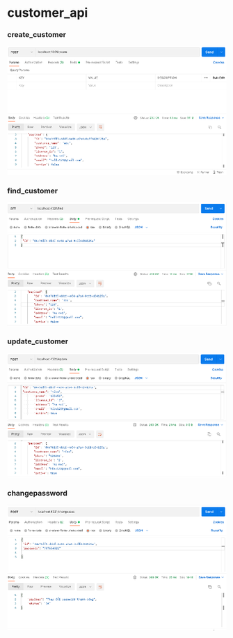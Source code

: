 # customer_api
### create_customer
![Getting Started](./img/Capture.PNG)
### find_customer
![Getting Started](./img/Find_customer.PNG)
### update_customer
![Getting Started](./img/Update_customer.PNG)
### changepassword
![Getting Started](./img/ChangePassword.PNG)
